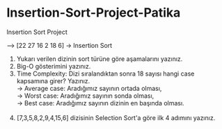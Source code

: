 # Insertion-Sort-Project-Patika
Insertion Sort Project

--> [22 27 16 2 18 6] -> Insertion Sort
1. Yukarı verilen dizinin sort türüne göre aşamalarını yazınız.
2. Big-O gösterimini yazınız.
3. Time Complexity: Dizi sıralandıktan sonra 18 sayısı hangi case kapsamına girer? Yazınız. <br>
    -> Average case: Aradığımız sayının ortada olması, <br>
    -> Worst case: Aradığımız sayının sonda olması, <br>
    -> Best case: Aradığımız sayının dizinin en başında olması.
   <br>
   <br>
5. [7,3,5,8,2,9,4,15,6] dizisinin Selection Sort'a göre ilk 4 adımını yazınız.
